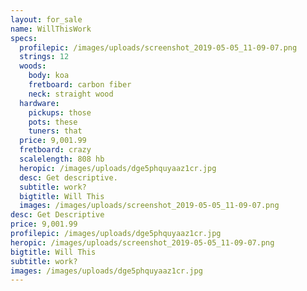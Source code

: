 ```yaml
---
layout: for_sale
name: WillThisWork
specs:
  profilepic: /images/uploads/screenshot_2019-05-05_11-09-07.png
  strings: 12
  woods:
    body: koa
    fretboard: carbon fiber
    neck: straight wood
  hardware:
    pickups: those
    pots: these
    tuners: that
  price: 9,001.99
  fretboard: crazy
  scalelength: 808 hb
  heropic: /images/uploads/dge5phquyaaz1cr.jpg
  desc: Get descriptive.
  subtitle: work?
  bigtitle: Will This
  images: /images/uploads/screenshot_2019-05-05_11-09-07.png
desc: Get Descriptive
price: 9,001.99
profilepic: /images/uploads/dge5phquyaaz1cr.jpg
heropic: /images/uploads/screenshot_2019-05-05_11-09-07.png
bigtitle: Will This
subtitle: work?
images: /images/uploads/dge5phquyaaz1cr.jpg
---
```

